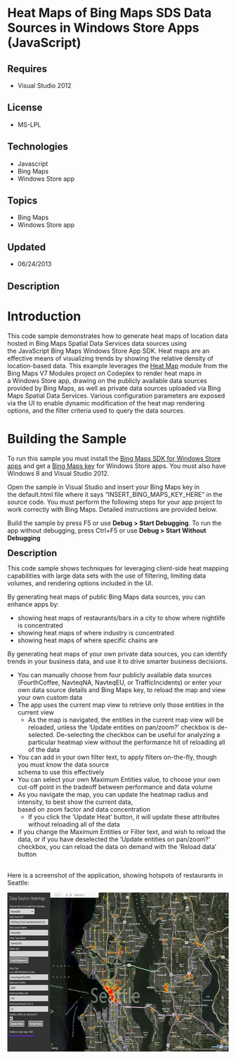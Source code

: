 # Heat Maps of Bing Maps SDS Data Sources in Windows Store Apps (JavaScript)
## Requires
- Visual Studio 2012
## License
- MS-LPL
## Technologies
- Javascript
- Bing Maps
- Windows Store app
## Topics
- Bing Maps
- Windows Store app
## Updated
- 06/24/2013
## Description

<h1>Introduction</h1>
<p>This code sample demonstrates how to generate heat maps of location data hosted in Bing Maps Spatial Data Services data sources using the&nbsp;JavaScript Bing Maps Windows Store App SDK. Heat maps are an effective means of visualizing trends by showing the
 relative density of location-based data.&nbsp;This example&nbsp;leverages&nbsp;the
<a href="http://bingmapsv7modules.codeplex.com/wikipage?title=Client%20Side%20Heatmap">
Heat&nbsp;Map</a> module from the Bing Maps V7 Modules project on&nbsp;Codeplex to render heat maps&nbsp;in a&nbsp;Windows Store app, drawing on the publicly available data&nbsp;sources provided by Bing Maps, as well as private data sources uploaded via Bing
 Maps Spatial Data Services.&nbsp;Various configuration parameters are exposed via the UI to enable dynamic modification of the heat map rendering options, and&nbsp;the filter criteria used to query the data sources.&nbsp;</p>
<h1><span>Building the Sample</span></h1>
<p>To run this sample you must install the <a href="http://go.microsoft.com/fwlink/?LinkID=264993&clcid=0x409">
Bing Maps SDK for Windows Store apps</a>&nbsp;and get a <a href="http://msdn.microsoft.com/en-us/library/ff428642.aspx">
Bing Maps key</a> for Windows Store apps. You must also have Windows 8 and Visual Studio 2012.</p>
<p>Open the sample in Visual Studio and insert your Bing Maps key in the&nbsp;default.html file&nbsp;where it says &ldquo;INSERT_BING_MAPS_KEY_HERE&rdquo; in the source code. You must perform the following steps for your app project to work correctly with Bing
 Maps. Detailed instructions are provided below.&nbsp;</p>
<p>Build the sample by press F5 or use <strong>Debug &gt; Start Debugging</strong>. To run the app without debugging, press Ctrl&#43;F5 or use
<strong>Debug &gt; Start Without Debugging</strong></p>
<p><span style="font-size:20px; font-weight:bold">Description</span></p>
<p>This code sample shows techniques for leveraging client-side heat mapping capabilities with large data sets with the use of filtering, limiting data volumes, and rendering options included in the UI.</p>
<p>By generating heat maps of public Bing Maps data sources, you can enhance apps by:</p>
<ul>
<li>showing heat maps of restaurants/bars in a city to show where nightlife is concentrated
</li><li>showing heat maps of where industry is concentrated </li><li>showing heat maps of where specific chains are </li></ul>
<p>By generating heat maps of your own private data sources, you can identify trends in your business data, and use it to drive smarter business decisions.</p>
<ul>
<li>You can manually choose from four publicly available data sources (FourthCoffee, NavteqNA, NavteqEU, or TrafficIncidents) or enter your own data source details and Bing Maps key, to reload the map and view your own custom data
</li><li>The app uses the current map view to retrieve only those entities in the current view
<ul>
<li>As the map is navigated, the entities in the current map view will be reloaded, unless the &lsquo;Update entities on pan/zoom?&rsquo; checkbox is de-selected. De-selecting the checkbox can be useful for analyzing a particular heatmap view without the performance
 hit of reloading all of the data </li></ul>
</li><li>You can add in your own filter text, to apply filters on-the-fly, though you must know the data source<br>
schema to use this effectively </li><li>You can select your own Maximum Entities value, to choose your own cut-off point in the tradeoff between performance and data volume
</li><li>As you navigate the map, you can update the heatmap radius and intensity, to best show the current data,<br>
based on zoom factor and data concentration
<ul>
<li>If you click the &lsquo;Update Heat&rsquo; button, it will update these attributes without reloading all of the data
</li></ul>
</li><li>If you change the Maximum Entities or Filter text, and wish to reload the data, or if you have deselected the &lsquo;Update entities on pan/zoom?&rsquo; checkbox, you can reload the data on demand with the &lsquo;Reload data&rsquo; button
</li></ul>
<p><br>
Here is a screenshot of the application, showing hotspots of restaurants in Seattle:</p>
<p><img id="85453" src="85453-win8sdsheatmap_small.jpg" alt="" width="643" height="362"></p>
<h1>&nbsp;</h1>
